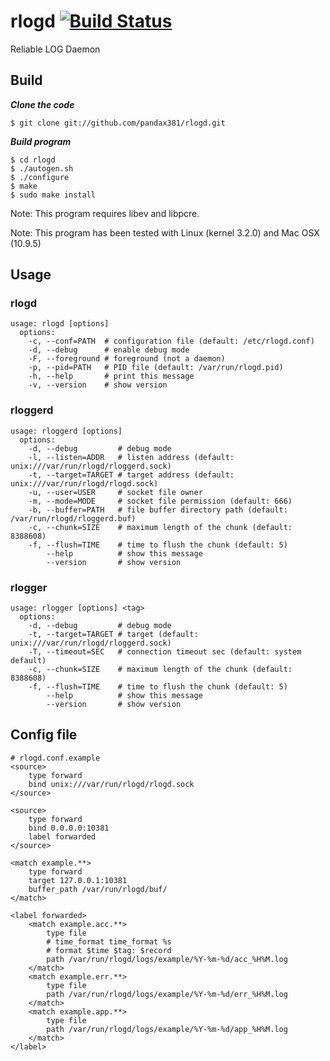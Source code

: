 # rlogd [![Build Status](https://travis-ci.org/pandax381/rlogd.svg?branch=master)](https://travis-ci.org/pandax381/rlogd)
Reliable LOG Daemon

## Build
***Clone the code***

    $ git clone git://github.com/pandax381/rlogd.git

***Build program***

    $ cd rlogd
    $ ./autogen.sh
    $ ./configure
    $ make
    $ sudo make install

Note: This program requires libev and libpcre.

Note: This program has been tested with Linux (kernel 3.2.0) and Mac OSX (10.9.5)

## Usage

### rlogd

    usage: rlogd [options]
      options:
        -c, --conf=PATH  # configuration file (default: /etc/rlogd.conf)
        -d, --debug      # enable debug mode
        -F, --foreground # foreground (not a daemon)
        -p, --pid=PATH   # PID file (default: /var/run/rlogd.pid)
        -h, --help       # print this message
        -v, --version    # show version

### rloggerd

    usage: rloggerd [options]
      options:
        -d, --debug         # debug mode
        -l, --listen=ADDR   # listen address (default: unix:///var/run/rlogd/rloggerd.sock)
        -t, --target=TARGET # target address (default: unix:///var/run/rlogd/rlogd.sock)
        -u, --user=USER     # socket file owner
        -m, --mode=MODE     # socket file permission (default: 666)
        -b, --buffer=PATH   # file buffer directory path (default: /var/run/rlogd/rloggerd.buf)
        -c, --chunk=SIZE    # maximum length of the chunk (default: 8388608)
        -f, --flush=TIME    # time to flush the chunk (default: 5)
            --help          # show this message
            --version       # show version

### rlogger

    usage: rlogger [options] <tag>
      options:
        -d, --debug         # debug mode
        -t, --target=TARGET # target (default: unix:///var/run/rlogd/rloggerd.sock)
        -T, --timeout=SEC   # connection timeout sec (default: system default)
        -c, --chunk=SIZE    # maximum length of the chunk (default: 8388608)
        -f, --flush=TIME    # time to flush the chunk (default: 5)
            --help          # show this message
            --version       # show version

## Config file

    # rlogd.conf.example
    <source>
        type forward
        bind unix:///var/run/rlogd/rlogd.sock
    </source>

    <source>
        type forward
        bind 0.0.0.0:10381
        label forwarded
    </source>

    <match example.**>
        type forward
        target 127.0.0.1:10381
        buffer_path /var/run/rlogd/buf/
    </match>

    <label forwarded>
        <match example.acc.**>
            type file
            # time_format time_format %s
            # format $time $tag: $record
            path /var/run/rlogd/logs/example/%Y-%m-%d/acc_%H%M.log
        </match>
        <match example.err.**>
            type file
            path /var/run/rlogd/logs/example/%Y-%m-%d/err_%H%M.log
        </match>
        <match example.app.**>
            type file
            path /var/run/rlogd/logs/example/%Y-%m-%d/app_%H%M.log
        </match>
    </label>
